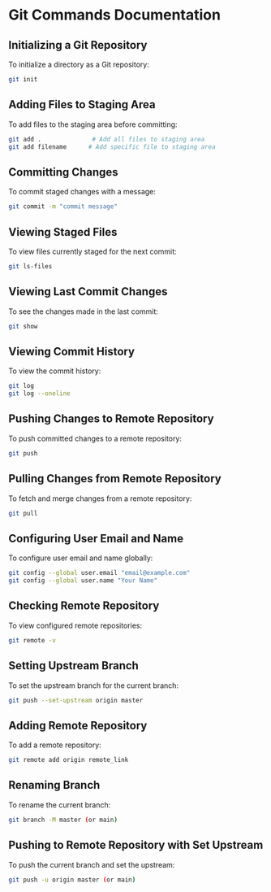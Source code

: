 # Git Commands Documentation

## Initializing a Git Repository

To initialize a directory as a Git repository:

```bash
git init
```

## Adding Files to Staging Area

To add files to the staging area before committing:

```bash
git add .              # Add all files to staging area
git add filename      # Add specific file to staging area
```

## Committing Changes

To commit staged changes with a message:

```bash
git commit -m "commit message"
```

## Viewing Staged Files

To view files currently staged for the next commit:

```bash
git ls-files
```

## Viewing Last Commit Changes

To see the changes made in the last commit:

```bash
git show
```

## Viewing Commit History

To view the commit history:

```bash
git log
git log --oneline
```

## Pushing Changes to Remote Repository

To push committed changes to a remote repository:

```bash
git push
```

## Pulling Changes from Remote Repository

To fetch and merge changes from a remote repository:

```bash
git pull
```

## Configuring User Email and Name

To configure user email and name globally:

```bash
git config --global user.email "email@example.com"
git config --global user.name "Your Name"
```

## Checking Remote Repository

To view configured remote repositories:

```bash
git remote -v
```

## Setting Upstream Branch

To set the upstream branch for the current branch:

```bash
git push --set-upstream origin master
```

## Adding Remote Repository

To add a remote repository:

```bash
git remote add origin remote_link
```

## Renaming Branch

To rename the current branch:

```bash
git branch -M master (or main)
```

## Pushing to Remote Repository with Set Upstream

To push the current branch and set the upstream:

```bash
git push -u origin master (or main)
```
